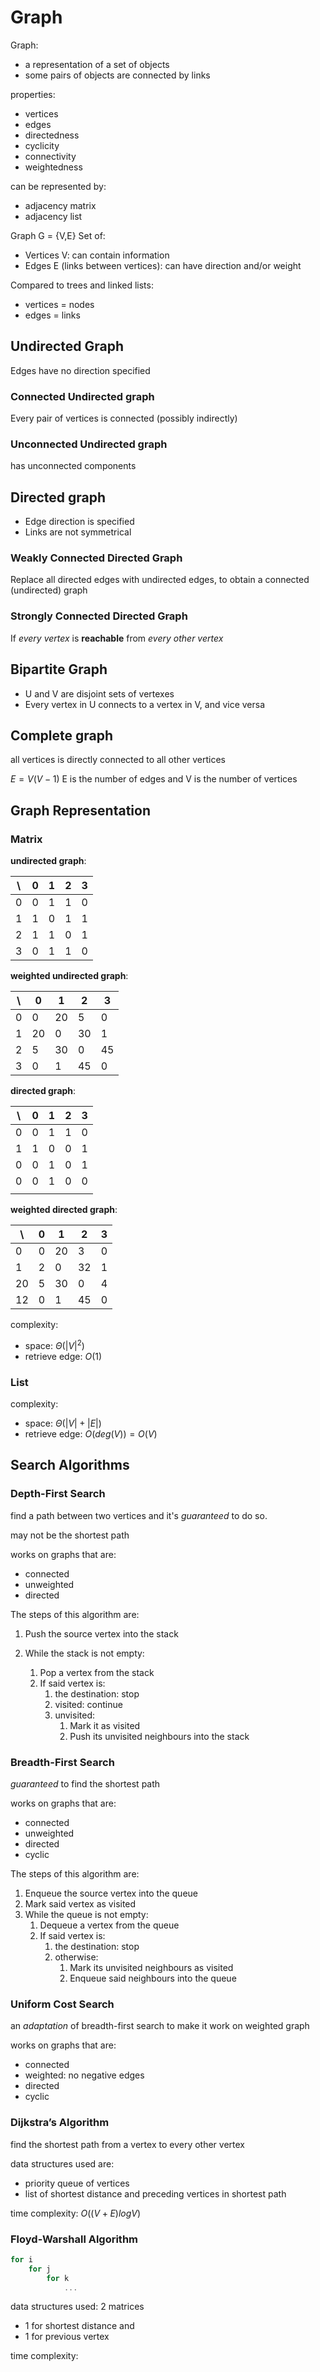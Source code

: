 # Graph

Graph:

- a representation of a set of objects
- some pairs of objects are connected by links

properties:

- vertices
- edges
- directedness
- cyclicity
- connectivity
- weightedness

can be represented by:

- adjacency matrix
- adjacency list

Graph G = {V,E} Set of:

- Vertices V: can contain information
- Edges E (links between vertices): can have direction and/or weight

Compared to trees and linked lists:

- vertices = nodes
- edges = links

## Undirected Graph

Edges have no direction specified

### Connected Undirected graph

Every pair of vertices is connected (possibly indirectly)

### Unconnected Undirected graph

has unconnected components

## Directed graph

- Edge direction is specified
- Links are not symmetrical

### Weakly Connected Directed Graph

Replace all directed edges with undirected edges, to obtain a connected (undirected) graph

### Strongly Connected Directed Graph

If *every vertex* is **reachable** from *every other vertex*

## Bipartite Graph

- U and V are disjoint sets of vertexes
- Every vertex in U connects to a vertex in V, and vice versa

## Complete graph

all vertices is directly connected to all other vertices

$E = V(V-1)$ E is the number of edges and V is the number of vertices

## Graph Representation

### Matrix

**undirected graph**:

| \   | 0   | 1   | 2   | 3   |
| --- | --- | --- | --- | --- |
| 0   | 0   | 1   | 1   | 0   |
| 1   | 1   | 0   | 1   | 1   |
| 2   | 1   | 1   | 0   | 1   |
| 3   | 0   | 1   | 1   | 0   |

**weighted undirected graph**:

| \   | 0   | 1   | 2   | 3   |
| --- | --- | --- | --- | --- |
| 0   | 0   | 20  | 5   | 0   |
| 1   | 20  | 0   | 30  | 1   |
| 2   | 5   | 30  | 0   | 45  |
| 3   | 0   | 1   | 45  | 0   |

**directed graph**:

| \   | 0   | 1   | 2   | 3   |
| --- | --- | --- | --- | --- |
| 0   | 0   | 1   | 1   | 0   |
| 1   | 1   | 0   | 0   | 1   |
| 0   | 0   | 1   | 0   | 1   |
| 0   | 0   | 1   | 0   | 0   |
|     |     |     |     |     |

**weighted directed graph**:

| \   | 0   | 1   | 2   | 3   |
| --- | --- | --- | --- | --- |
| 0   | 0   | 20  | 3   | 0   |
| 1   | 2   | 0   | 32  | 1   |
| 20  | 5   | 30  | 0   | 4   |
| 12  | 0   | 1   | 45  | 0   |

complexity:

- space: $\Theta(|V|^2)$
- retrieve edge: $O(1)$

### List

complexity:

- space: $\Theta(|V| + |E|)$
- retrieve edge: $O(deg(V)) = O(V)$

## Search Algorithms

### Depth-First Search

find a path between two vertices and it's _guaranteed_ to do so.

may not be the shortest path

works on graphs that are:

- connected
- unweighted
- directed

The steps of this algorithm are:

1. Push the source vertex into the stack
2. While the stack is not empty:

    1. Pop a vertex from the stack
    2. If said vertex is:
        1. the destination: stop
        2. visited: continue
        3. unvisited:
            1. Mark it as visited
            2. Push its unvisited neighbours into the stack


### Breadth-First Search

_guaranteed_ to find the shortest path

works on graphs that are:

- connected
- unweighted
- directed
- cyclic

The steps of this algorithm are:

1. Enqueue the source vertex into the queue
2. Mark said vertex as visited
3. While the queue is not empty:
    1. Dequeue a vertex from the queue
    2. If said vertex is:
        1. the destination: stop
        2. otherwise:
            1. Mark its unvisited neighbours as visited
            2. Enqueue said neighbours into the queue


### Uniform Cost Search

an _adaptation_ of breadth-first search to make it work on weighted graph

works on graphs that are:

- connected
- weighted: no negative edges
- directed
- cyclic

### Dijkstra’s Algorithm

find the shortest path from a vertex to every other vertex

data structures used are:

- priority queue of vertices
- list of shortest distance and preceding vertices in shortest path

time complexity: $O((V + E)logV)$

### Floyd-Warshall Algorithm

```C
for i
    for j
        for k
            ...
```

data structures used: 2 matrices

- 1 for shortest distance and
- 1 for previous vertex

time complexity:
